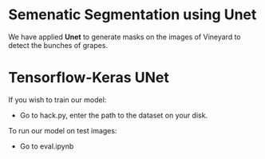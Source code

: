 <h1> Semenatic Segmentation using Unet </h1>

We have applied <b>Unet</b> to generate masks on the images of Vineyard to detect the bunches of grapes.  






# Tensorflow-Keras UNet
If you wish to train our model:  
- Go to hack.py, enter the path to the dataset on your disk.



To run our model on test images:  
- Go to eval.ipynb







